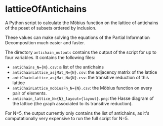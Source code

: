 # latticeOfAntichains

A Python script to calculate the Möbius function on the lattice of antichains of the poset of subsets ordered by inclusion. 

These values can make solving the equations of the Partial Information Decomposition much easier and faster. 

The directory `antichain_outputs` contains the output of the script for up to four variables. It contains the following files:

- `antiChains_N={N}.csv`: a list of the antichains
- `antiChainLattice_asjMat_N={N}.csv`: the adjacency matrix of the lattice
- `antiChainLattice_asjMat_N={N}.csv`: the transitive reduction of this lattice
- `antiChainLattice_mobiusFn_N={N}.csv`: the Möbius function on every pair of elements. 
- `antichain_lattice_N={N}_layout={layout}.png`: the Hasse diagram of the lattice (the graph associated to its transitive reduction).


For N=5, the output currently only contains the list of antichains, as it's computationally very expensive to run the full script for N=5.